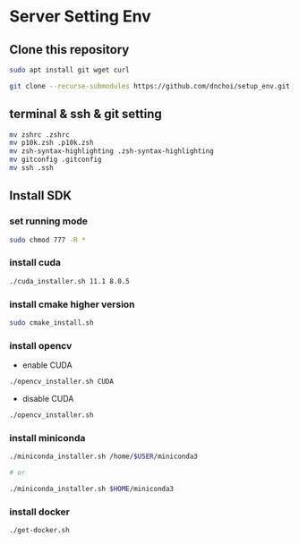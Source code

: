 # Server Setting Env

## Clone this repository
```bash
sudo apt install git wget curl

git clone --recurse-submodules https://github.com/dnchoi/setup_env.git
```

## terminal & ssh & git  setting 
```bash
mv zshrc .zshrc
mv p10k.zsh .p10k.zsh
mv zsh-syntax-highlighting .zsh-syntax-highlighting
mv gitconfig .gitconfig
mv ssh .ssh
```

## Install SDK

### set running mode
```bash
sudo chmod 777 -R *
```

### install cuda
```bash
./cuda_installer.sh 11.1 8.0.5
```

### install cmake higher version
```bash
sudo cmake_install.sh
```

### install opencv
* enable CUDA
```bash
./opencv_installer.sh CUDA
```
* disable CUDA
```bash
./opencv_installer.sh
```

### install miniconda
```bash
./miniconda_installer.sh /home/$USER/miniconda3

# or

./miniconda_installer.sh $HOME/miniconda3
```

### install docker
```bash
./get-docker.sh
```
